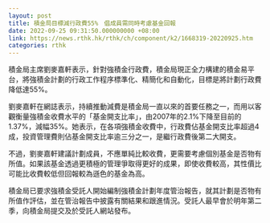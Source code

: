 ```yaml
---
layout: post
title: 積金局目標減行政費55%　倡成員需同時考慮基金回報
date: 2022-09-25 09:31:50.000000000 +08:00
link: https://news.rthk.hk/rthk/ch/component/k2/1668319-20220925.htm
categories: rthk
---
```


積金局主席劉麥嘉軒表示，針對強積金行政費，積金局現正全力構建的積金易平台，將強積金計劃的行政工作程序標準化、精簡化和自動化，目標是將計劃行政費降低達55%。

劉麥嘉軒在網誌表示，持續推動減費是積金局一直以來的首要任務之一，而用以客觀衡量強積金收費水平的「基金開支比率」，由2007年的2.1%下降至目前的1.37%，減幅35%。她表示，在各項強積金收費中，行政費佔基金開支比率超過4成，投資管理費則佔基金開支比率逾三分之一，是繼行政費後第二大開支。

不過，劉麥嘉軒建議計劃成員，不應單純比較收費，更需要考慮個別基金是否物有所值。如果該基金透過更積極的管理爭取得更好的成果，即使收費較高，其性價比可能比收費較低但回報較為遜色的基金為高。

積金局已要求強積金受託人開始編制強積金計劃年度管治報告，就其計劃是否物有所值作評估，並在管治報告中披露有關結果和跟進情況。受託人最早會於明年第二季，向積金局提交及於受託人網站發布。
